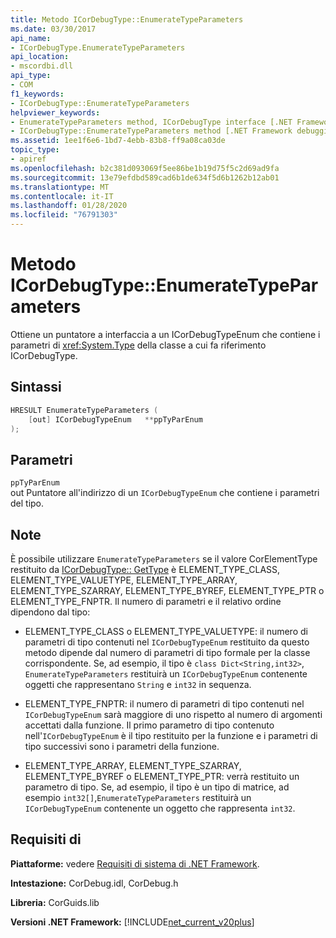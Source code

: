 ```yaml
---
title: Metodo ICorDebugType::EnumerateTypeParameters
ms.date: 03/30/2017
api_name:
- ICorDebugType.EnumerateTypeParameters
api_location:
- mscordbi.dll
api_type:
- COM
f1_keywords:
- ICorDebugType::EnumerateTypeParameters
helpviewer_keywords:
- EnumerateTypeParameters method, ICorDebugType interface [.NET Framework debugging]
- ICorDebugType::EnumerateTypeParameters method [.NET Framework debugging]
ms.assetid: 1ee1f6e6-1bd7-4ebb-83b8-ff9a08ca03de
topic_type:
- apiref
ms.openlocfilehash: b2c381d093069f5ee86be1b19d75f5c2d69ad9fa
ms.sourcegitcommit: 13e79efdbd589cad6b1de634f5d6b1262b12ab01
ms.translationtype: MT
ms.contentlocale: it-IT
ms.lasthandoff: 01/28/2020
ms.locfileid: "76791303"
---
```

# <a name="icordebugtypeenumeratetypeparameters-method"></a>Metodo ICorDebugType::EnumerateTypeParameters
Ottiene un puntatore a interfaccia a un ICorDebugTypeEnum che contiene i parametri di <xref:System.Type> della classe a cui fa riferimento ICorDebugType.  
  
## <a name="syntax"></a>Sintassi  
  
```cpp  
HRESULT EnumerateTypeParameters (  
    [out] ICorDebugTypeEnum   **ppTyParEnum  
);  
```  
  
## <a name="parameters"></a>Parametri  
 `ppTyParEnum`  
 out Puntatore all'indirizzo di un `ICorDebugTypeEnum` che contiene i parametri del tipo.  
  
## <a name="remarks"></a>Note  
 È possibile utilizzare `EnumerateTypeParameters` se il valore CorElementType restituito da [ICorDebugType:: GetType](icordebugtype-gettype-method.md) è ELEMENT_TYPE_CLASS, ELEMENT_TYPE_VALUETYPE, ELEMENT_TYPE_ARRAY, ELEMENT_TYPE_SZARRAY, ELEMENT_TYPE_BYREF, ELEMENT_TYPE_PTR o ELEMENT_TYPE_FNPTR. Il numero di parametri e il relativo ordine dipendono dal tipo:  
  
- ELEMENT_TYPE_CLASS o ELEMENT_TYPE_VALUETYPE: il numero di parametri di tipo contenuti nel `ICorDebugTypeEnum` restituito da questo metodo dipende dal numero di parametri di tipo formale per la classe corrispondente. Se, ad esempio, il tipo è `class Dict<String,int32>`, `EnumerateTypeParameters` restituirà un `ICorDebugTypeEnum` contenente oggetti che rappresentano `String` e `int32` in sequenza.  
  
- ELEMENT_TYPE_FNPTR: il numero di parametri di tipo contenuti nel `ICorDebugTypeEnum` sarà maggiore di uno rispetto al numero di argomenti accettati dalla funzione. Il primo parametro di tipo contenuto nell'`ICorDebugTypeEnum` è il tipo restituito per la funzione e i parametri di tipo successivi sono i parametri della funzione.  
  
- ELEMENT_TYPE_ARRAY, ELEMENT_TYPE_SZARRAY, ELEMENT_TYPE_BYREF o ELEMENT_TYPE_PTR: verrà restituito un parametro di tipo. Se, ad esempio, il tipo è un tipo di matrice, ad esempio `int32[]`,`EnumerateTypeParameters` restituirà un `ICorDebugTypeEnum` contenente un oggetto che rappresenta `int32`.  
  
## <a name="requirements"></a>Requisiti di  
 **Piattaforme:** vedere [Requisiti di sistema di .NET Framework](../../../../docs/framework/get-started/system-requirements.md).  
  
 **Intestazione:** CorDebug.idl, CorDebug.h  
  
 **Libreria:** CorGuids.lib  
  
 **Versioni .NET Framework:** [!INCLUDE[net_current_v20plus](../../../../includes/net-current-v20plus-md.md)]
